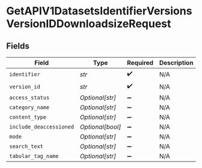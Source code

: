 # GetAPIV1DatasetsIdentifierVersionsVersionIDDownloadsizeRequest


## Fields

| Field                   | Type                    | Required                | Description             |
| ----------------------- | ----------------------- | ----------------------- | ----------------------- |
| `identifier`            | *str*                   | :heavy_check_mark:      | N/A                     |
| `version_id`            | *str*                   | :heavy_check_mark:      | N/A                     |
| `access_status`         | *Optional[str]*         | :heavy_minus_sign:      | N/A                     |
| `category_name`         | *Optional[str]*         | :heavy_minus_sign:      | N/A                     |
| `content_type`          | *Optional[str]*         | :heavy_minus_sign:      | N/A                     |
| `include_deaccessioned` | *Optional[bool]*        | :heavy_minus_sign:      | N/A                     |
| `mode`                  | *Optional[str]*         | :heavy_minus_sign:      | N/A                     |
| `search_text`           | *Optional[str]*         | :heavy_minus_sign:      | N/A                     |
| `tabular_tag_name`      | *Optional[str]*         | :heavy_minus_sign:      | N/A                     |